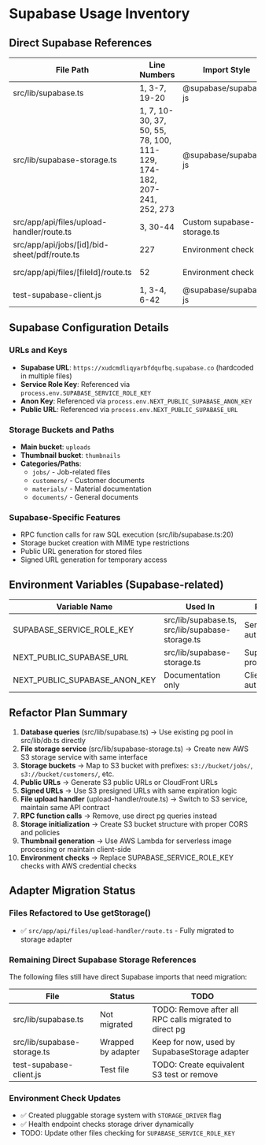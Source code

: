 # Supabase Usage Inventory

## Direct Supabase References

| File Path | Line Numbers | Import Style | What It Does |
|-----------|--------------|--------------|--------------|
| src/lib/supabase.ts | 1, 3-7, 19-20 | @supabase/supabase-js | Main Supabase client creation and RPC query wrapper |
| src/lib/supabase-storage.ts | 1, 7, 10-30, 37, 50, 55, 78, 100, 111-129, 174-182, 207-241, 252, 273 | @supabase/supabase-js | Complete storage service implementation |
| src/app/api/files/upload-handler/route.ts | 3, 30-44 | Custom supabase-storage.ts | File upload handler using Supabase storage |
| src/app/api/jobs/[id]/bid-sheet/pdf/route.ts | 227 | Environment check | Checks for SUPABASE_SERVICE_ROLE_KEY |
| src/app/api/files/[fileId]/route.ts | 52 | Environment check | Checks for SUPABASE_SERVICE_ROLE_KEY |
| test-supabase-client.js | 1, 3-4, 6-42 | @supabase/supabase-js | Test script for Supabase connection |

## Supabase Configuration Details

### URLs and Keys
- **Supabase URL**: `https://xudcmdliqyarbfdqufbq.supabase.co` (hardcoded in multiple files)
- **Service Role Key**: Referenced via `process.env.SUPABASE_SERVICE_ROLE_KEY`
- **Anon Key**: Referenced via `process.env.NEXT_PUBLIC_SUPABASE_ANON_KEY`
- **Public URL**: Referenced via `process.env.NEXT_PUBLIC_SUPABASE_URL`

### Storage Buckets and Paths
- **Main bucket**: `uploads`
- **Thumbnail bucket**: `thumbnails`
- **Categories/Paths**:
  - `jobs/` - Job-related files
  - `customers/` - Customer documents
  - `materials/` - Material documentation
  - `documents/` - General documents

### Supabase-Specific Features
- RPC function calls for raw SQL execution (src/lib/supabase.ts:20)
- Storage bucket creation with MIME type restrictions
- Public URL generation for stored files
- Signed URL generation for temporary access

## Environment Variables (Supabase-related)

| Variable Name | Used In | Purpose |
|---------------|---------|---------|
| SUPABASE_SERVICE_ROLE_KEY | src/lib/supabase.ts, src/lib/supabase-storage.ts | Server-side authentication |
| NEXT_PUBLIC_SUPABASE_URL | src/lib/supabase-storage.ts | Supabase project URL |
| NEXT_PUBLIC_SUPABASE_ANON_KEY | Documentation only | Client-side authentication |

## Refactor Plan Summary

1. **Database queries** (src/lib/supabase.ts) → Use existing pg pool in src/lib/db.ts directly
2. **File storage service** (src/lib/supabase-storage.ts) → Create new AWS S3 storage service with same interface
3. **Storage buckets** → Map to S3 bucket with prefixes: `s3://bucket/jobs/`, `s3://bucket/customers/`, etc.
4. **Public URLs** → Generate S3 public URLs or CloudFront URLs
5. **Signed URLs** → Use S3 presigned URLs with same expiration logic
6. **File upload handler** (upload-handler/route.ts) → Switch to S3 service, maintain same API contract
7. **RPC function calls** → Remove, use direct pg queries instead
8. **Storage initialization** → Create S3 bucket structure with proper CORS and policies
9. **Thumbnail generation** → Use AWS Lambda for serverless image processing or maintain client-side
10. **Environment checks** → Replace SUPABASE_SERVICE_ROLE_KEY checks with AWS credential checks

## Adapter Migration Status

### Files Refactored to Use getStorage()
- ✅ `src/app/api/files/upload-handler/route.ts` - Fully migrated to storage adapter

### Remaining Direct Supabase Storage References
The following files still have direct Supabase imports that need migration:

| File | Status | TODO |
|------|--------|------|
| src/lib/supabase.ts | Not migrated | TODO: Remove after all RPC calls migrated to direct pg |
| src/lib/supabase-storage.ts | Wrapped by adapter | Keep for now, used by SupabaseStorage adapter |
| test-supabase-client.js | Test file | TODO: Create equivalent S3 test or remove |

### Environment Check Updates
- ✅ Created pluggable storage system with `STORAGE_DRIVER` flag
- ✅ Health endpoint checks storage driver dynamically
- TODO: Update other files checking for `SUPABASE_SERVICE_ROLE_KEY`